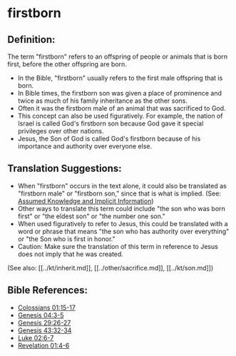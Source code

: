 # firstborn #

## Definition: ##

The term "firstborn" refers to an offspring of people or animals that is born first, before the other offspring are born.

* In the Bible, "firstborn" usually refers to the first male offspring that is born.
* In Bible times, the firstborn son was given a place of prominence and twice as much of his family inheritance as the other sons.
* Often it was the firstborn male of an animal that was sacrificed to God.
* This concept can also be used figuratively. For example, the nation of Israel is called God's firstborn son because God gave it special privileges over other nations.
* Jesus, the Son of God is called God's firstborn because of his importance and authority over everyone else.

## Translation Suggestions: ##

* When "firstborn" occurs in the text alone, it could also be translated as "firstborn male" or "firstborn son," since that is what is implied. (See: [Assumed Knowledge and Implicit Information](en/ta-vol1/translate/man/figs-explicit))
* Other ways to translate this term could include  "the son who was born first" or "the eldest son" or "the number one son."
* When used figuratively to refer to Jesus, this could be translated with a word or phrase that means "the son who has authority over everything" or "the Son who is first in honor."
* Caution: Make sure the translation of this term in reference to Jesus does not imply that he was created.

(See also: [[../kt/inherit.md]], [[../other/sacrifice.md]], [[../kt/son.md]])

## Bible References: ##

* [Colossians 01:15-17](en/tn/col/help/01/15)
* [Genesis 04:3-5](en/tn/gen/help/04/03)
* [Genesis 29:26-27](en/tn/gen/help/29/26)
* [Genesis 43:32-34](en/tn/gen/help/43/32)
* [Luke 02:6-7](en/tn/luk/help/02/06)
* [Revelation 01:4-6](en/tn/rev/help/01/04)